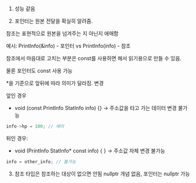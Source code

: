 
1. 성능 같음
   
2. 포인터는 원본 전달을 확실히 알려줌.

참조는 표현적으로 원본을 넘겨주는 지 아닌지 애매함

예시: PrintInfo(&info) - 포인터 vs PrintInfo(info) - 참조

참조에서 마음대로 고치는 부분은 const를 사용하면 해서 읽기용으로 만들 수 있음.

물론 포인터도 const 사용 가능

\*을 기준으로 앞뒤에 따라 의미가 달라짐. 변경
   

앞인 경우

- void (const PrintInfo StatInfo info) {} -> 주소값을 타고 가는 데이터 변경 불가능

```cpp
info->hp = 100; // 에러
```

뒤인 경우:

* void (PrintInfo StatInfo* const info) { } -> 주소값 자체 변경 불가능
```cpp
info = other_info; // 불가능
```

3. 참조 타입은  참조하는 대상이 없으면 안됨 nullptr 개념 없음,  포인터는 nullptr 가능